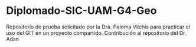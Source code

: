 # Diplomado-SIC-UAM-G4-Geo
Repositorio de prueba solicitado por la Dra. Paloma Vilchis para practicar el uso del GIT en un proyecto compartido. 
Contribución al repositorio del Dr. Adan
